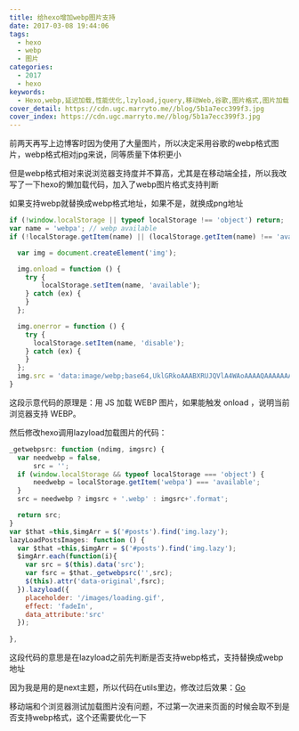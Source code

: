 ```yaml
---
title: 给hexo增加webp图片支持
date: 2017-03-08 19:44:06
tags:
  - hexo
  - webp
  - 图片
categories:
  - 2017
  - hexo
keywords:
  - Hexo,webp,延迟加载,性能优化,lzyload,jquery,移动Web,谷歌,图片格式,图片加载
cover_detail: https://cdn.ugc.marryto.me//blog/5b1a7ecc399f3.jpg
cover_index: https://cdn.ugc.marryto.me//blog/5b1a7ecc399f3.jpg
---
```

前两天再写上边博客时因为使用了大量图片，所以决定采用谷歌的webp格式图片，webp格式相对jpg来说，同等质量下体积更小

但是webp格式相对来说浏览器支持度并不算高，尤其是在移动端全挂，所以我改写了一下hexo的懒加载代码，加入了webp图片格式支持判断

如果支持webp就替换成webp格式地址，如果不是，就换成png地址

```javascript
if (!window.localStorage || typeof localStorage !== 'object') return;
var name = 'webpa'; // webp available
if (!localStorage.getItem(name) || (localStorage.getItem(name) !== 'available' && localStorage.getItem(name) !== 'disable')) {

  var img = document.createElement('img');

  img.onload = function () {
    try {
        localStorage.setItem(name, 'available');
    } catch (ex) {
    }
  };

  img.onerror = function () {
    try {
      localStorage.setItem(name, 'disable');
    } catch (ex) {
    }
  };
  img.src = 'data:image/webp;base64,UklGRkoAAABXRUJQVlA4WAoAAAAQAAAAAAAAAAAAQUxQSAsAAAABBxAREYiI/gcAAABWUDggGAAAADABAJ0BKgEAAQABABwlpAADcAD+/gbQAA==';
}
```
这段示意代码的原理是：用 JS 加载 WEBP 图片，如果能触发 onload ，说明当前浏览器支持 WEBP。

然后修改hexo调用lazyload加载图片的代码：

```javascript
_getwebpsrc: function (ndimg, imgsrc) {
  var needwebp = false,
      src = '';
  if (window.localStorage && typeof localStorage === 'object') {
      needwebp = localStorage.getItem('webpa') === 'available';
  }
  src = needwebp ? imgsrc + '.webp' : imgsrc+'.format';

  return src;
}
var $that =this,$imgArr = $('#posts').find('img.lazy');
lazyLoadPostsImages: function () {
  var $that =this,$imgArr = $('#posts').find('img.lazy');
  $imgArr.each(function(i){
    var src = $(this).data('src');
    var fsrc = $that._getwebpsrc('',src);
    $(this).attr('data-original',fsrc);
  }).lazyload({
    placeholder: '/images/loading.gif',
    effect: 'fadeIn',
    data_attribute:'src'
  });
  
},
```
这段代码的意思是在lazyload之前先判断是否支持webp格式，支持替换成webp地址

因为我是用的是next主题，所以代码在utils里边，修改过后效果：[Go](/dji-mavic-pro-1)

移动端和个浏览器测试加载图片没有问题，不过第一次进来页面的时候会取不到是否支持webp格式，这个还需要优化一下
